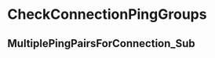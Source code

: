 ﻿---  
uid: Validator_1_26_4  
---

# CheckConnectionPingGroups

## MultiplePingPairsForConnection\_Sub
